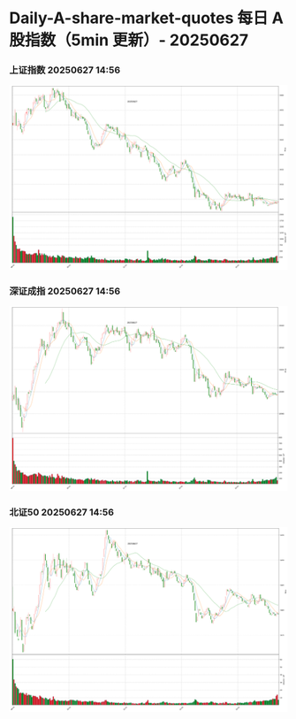 
# Daily-A-share-market-quotes 每日 A 股指数（5min 更新）- 20250627

### 上证指数 20250627 14:56
![](./fig/2025/6/20250627-sh000001.png)

### 深证成指 20250627 14:56
![](./fig/2025/6/20250627-sz399001.png)

### 北证50 20250627 14:56
![](./fig/2025/6/20250627-bj899050.png)
